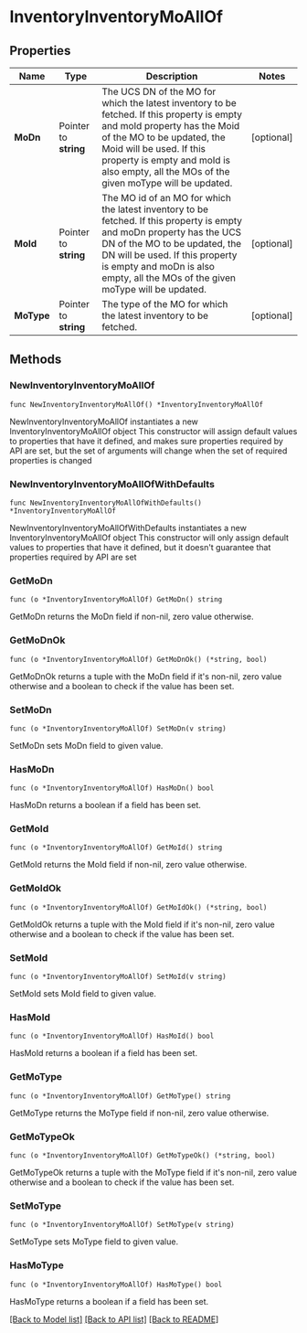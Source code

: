 # InventoryInventoryMoAllOf

## Properties

Name | Type | Description | Notes
------------ | ------------- | ------------- | -------------
**MoDn** | Pointer to **string** | The UCS DN of the MO for which the latest inventory to be fetched. If this property is empty and moId property has the Moid of the MO to be updated, the Moid will be used. If this property is empty and moId is also empty, all the MOs of the given moType will be updated. | [optional] 
**MoId** | Pointer to **string** | The MO id of an MO for which the latest inventory to be fetched. If this property is empty and moDn property has the UCS DN of the MO to be updated, the DN will be used. If this property is empty and moDn is also empty, all the MOs of the given moType will be updated. | [optional] 
**MoType** | Pointer to **string** | The type of the MO for which the latest inventory to be fetched. | [optional] 

## Methods

### NewInventoryInventoryMoAllOf

`func NewInventoryInventoryMoAllOf() *InventoryInventoryMoAllOf`

NewInventoryInventoryMoAllOf instantiates a new InventoryInventoryMoAllOf object
This constructor will assign default values to properties that have it defined,
and makes sure properties required by API are set, but the set of arguments
will change when the set of required properties is changed

### NewInventoryInventoryMoAllOfWithDefaults

`func NewInventoryInventoryMoAllOfWithDefaults() *InventoryInventoryMoAllOf`

NewInventoryInventoryMoAllOfWithDefaults instantiates a new InventoryInventoryMoAllOf object
This constructor will only assign default values to properties that have it defined,
but it doesn't guarantee that properties required by API are set

### GetMoDn

`func (o *InventoryInventoryMoAllOf) GetMoDn() string`

GetMoDn returns the MoDn field if non-nil, zero value otherwise.

### GetMoDnOk

`func (o *InventoryInventoryMoAllOf) GetMoDnOk() (*string, bool)`

GetMoDnOk returns a tuple with the MoDn field if it's non-nil, zero value otherwise
and a boolean to check if the value has been set.

### SetMoDn

`func (o *InventoryInventoryMoAllOf) SetMoDn(v string)`

SetMoDn sets MoDn field to given value.

### HasMoDn

`func (o *InventoryInventoryMoAllOf) HasMoDn() bool`

HasMoDn returns a boolean if a field has been set.

### GetMoId

`func (o *InventoryInventoryMoAllOf) GetMoId() string`

GetMoId returns the MoId field if non-nil, zero value otherwise.

### GetMoIdOk

`func (o *InventoryInventoryMoAllOf) GetMoIdOk() (*string, bool)`

GetMoIdOk returns a tuple with the MoId field if it's non-nil, zero value otherwise
and a boolean to check if the value has been set.

### SetMoId

`func (o *InventoryInventoryMoAllOf) SetMoId(v string)`

SetMoId sets MoId field to given value.

### HasMoId

`func (o *InventoryInventoryMoAllOf) HasMoId() bool`

HasMoId returns a boolean if a field has been set.

### GetMoType

`func (o *InventoryInventoryMoAllOf) GetMoType() string`

GetMoType returns the MoType field if non-nil, zero value otherwise.

### GetMoTypeOk

`func (o *InventoryInventoryMoAllOf) GetMoTypeOk() (*string, bool)`

GetMoTypeOk returns a tuple with the MoType field if it's non-nil, zero value otherwise
and a boolean to check if the value has been set.

### SetMoType

`func (o *InventoryInventoryMoAllOf) SetMoType(v string)`

SetMoType sets MoType field to given value.

### HasMoType

`func (o *InventoryInventoryMoAllOf) HasMoType() bool`

HasMoType returns a boolean if a field has been set.


[[Back to Model list]](../README.md#documentation-for-models) [[Back to API list]](../README.md#documentation-for-api-endpoints) [[Back to README]](../README.md)


